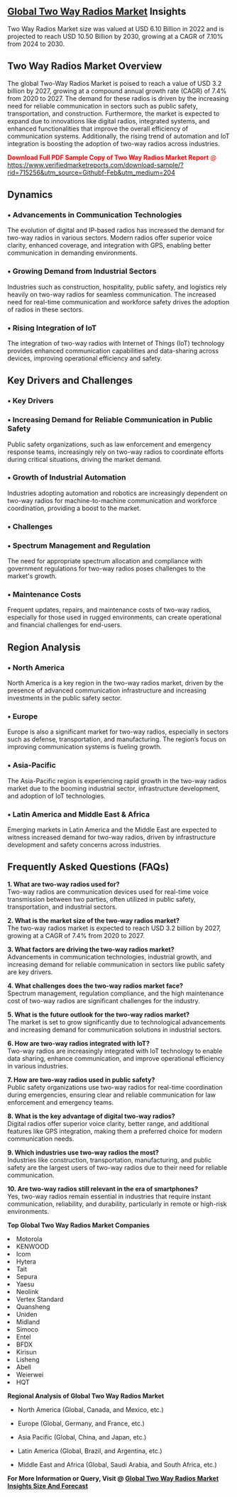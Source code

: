 <h2><a href="https://www.verifiedmarketreports.com/download-sample/?rid=715256&amp;utm_source=Githubf&amp;utm_medium=204" target="_blank">Global Two Way Radios Market</a> Insights</h2><p>Two Way Radios Market size was valued at USD 6.10 Billion in 2022 and is projected to reach USD 10.50 Billion by 2030, growing at a CAGR of 7.10% from 2024 to 2030.</p><p> <!DOCTYPE html> <html lang="en"> <head> <meta charset="UTF-8"> <meta name="viewport" content="width=device-width, initial-scale=1.0"> <title>Two Way Radios Market Overview</title> </head> <body> <h2>Two Way Radios Market Overview</h2> <p>The global Two-Way Radios Market is poised to reach a value of USD 3.2 billion by 2027, growing at a compound annual growth rate (CAGR) of 7.4% from 2020 to 2027. The demand for these radios is driven by the increasing need for reliable communication in sectors such as public safety, transportation, and construction. Furthermore, the market is expected to expand due to innovations like digital radios, integrated systems, and enhanced functionalities that improve the overall efficiency of communication systems. Additionally, the rising trend of automation and IoT integration is boosting the adoption of two-way radios across industries.</p> <p><p><span class=""><span style="color: #ff0000;"><strong>Download Full PDF Sample Copy of Two Way Radios Market Report</strong> @ </span><a href="https://www.verifiedmarketreports.com/download-sample/?rid=715256&amp;utm_source=Githubf-Feb&amp;utm_medium=204" target="_blank">https://www.verifiedmarketreports.com/download-sample/?rid=715256&amp;utm_source=Githubf-Feb&amp;utm_medium=204</a></span></p></p> <h2>Dynamics</h2> <h3>• Advancements in Communication Technologies</h3> <p>The evolution of digital and IP-based radios has increased the demand for two-way radios in various sectors. Modern radios offer superior voice clarity, enhanced coverage, and integration with GPS, enabling better communication in demanding environments.</p> <h3>• Growing Demand from Industrial Sectors</h3> <p>Industries such as construction, hospitality, public safety, and logistics rely heavily on two-way radios for seamless communication. The increased need for real-time communication and workforce safety drives the adoption of radios in these sectors.</p> <h3>• Rising Integration of IoT</h3> <p>The integration of two-way radios with Internet of Things (IoT) technology provides enhanced communication capabilities and data-sharing across devices, improving operational efficiency and safety.</p> <h2>Key Drivers and Challenges</h2> <h3>• Key Drivers</h3> <h3>• Increasing Demand for Reliable Communication in Public Safety</h3> <p>Public safety organizations, such as law enforcement and emergency response teams, increasingly rely on two-way radios to coordinate efforts during critical situations, driving the market demand.</p> <h3>• Growth of Industrial Automation</h3> <p>Industries adopting automation and robotics are increasingly dependent on two-way radios for machine-to-machine communication and workforce coordination, providing a boost to the market.</p> <h3>• Challenges</h3> <h3>• Spectrum Management and Regulation</h3> <p>The need for appropriate spectrum allocation and compliance with government regulations for two-way radios poses challenges to the market's growth.</p> <h3>• Maintenance Costs</h3> <p>Frequent updates, repairs, and maintenance costs of two-way radios, especially for those used in rugged environments, can create operational and financial challenges for end-users.</p> <h2>Region Analysis</h2> <h3>• North America</h3> <p>North America is a key region in the two-way radios market, driven by the presence of advanced communication infrastructure and increasing investments in the public safety sector.</p> <h3>• Europe</h3> <p>Europe is also a significant market for two-way radios, especially in sectors such as defense, transportation, and manufacturing. The region’s focus on improving communication systems is fueling growth.</p> <h3>• Asia-Pacific</h3> <p>The Asia-Pacific region is experiencing rapid growth in the two-way radios market due to the booming industrial sector, infrastructure development, and adoption of IoT technologies.</p> <h3>• Latin America and Middle East & Africa</h3> <p>Emerging markets in Latin America and the Middle East are expected to witness increased demand for two-way radios, driven by infrastructure development and safety concerns across industries.</p> <h2>Frequently Asked Questions (FAQs)</h2> <p><strong>1. What are two-way radios used for?</strong><br>Two-way radios are communication devices used for real-time voice transmission between two parties, often utilized in public safety, transportation, and industrial sectors.</p> <p><strong>2. What is the market size of the two-way radios market?</strong><br>The two-way radios market is expected to reach USD 3.2 billion by 2027, growing at a CAGR of 7.4% from 2020 to 2027.</p> <p><strong>3. What factors are driving the two-way radios market?</strong><br>Advancements in communication technologies, industrial growth, and increasing demand for reliable communication in sectors like public safety are key drivers.</p> <p><strong>4. What challenges does the two-way radios market face?</strong><br>Spectrum management, regulation compliance, and the high maintenance cost of two-way radios are significant challenges for the industry.</p> <p><strong>5. What is the future outlook for the two-way radios market?</strong><br>The market is set to grow significantly due to technological advancements and increasing demand for communication solutions in industrial sectors.</p> <p><strong>6. How are two-way radios integrated with IoT?</strong><br>Two-way radios are increasingly integrated with IoT technology to enable data sharing, enhance communication, and improve operational efficiency in various industries.</p> <p><strong>7. How are two-way radios used in public safety?</strong><br>Public safety organizations use two-way radios for real-time coordination during emergencies, ensuring clear and reliable communication for law enforcement and emergency teams.</p> <p><strong>8. What is the key advantage of digital two-way radios?</strong><br>Digital radios offer superior voice clarity, better range, and additional features like GPS integration, making them a preferred choice for modern communication needs.</p> <p><strong>9. Which industries use two-way radios the most?</strong><br>Industries like construction, transportation, manufacturing, and public safety are the largest users of two-way radios due to their need for reliable communication.</p> <p><strong>10. Are two-way radios still relevant in the era of smartphones?</strong><br>Yes, two-way radios remain essential in industries that require instant communication, reliability, and durability, particularly in remote or high-risk environments.</p> </body> </html> </p><p><strong>Top Global Two Way Radios Market Companies</strong></p><div data-test-id=""><p><li>Motorola</li><li> KENWOOD</li><li> Icom</li><li> Hytera</li><li> Tait</li><li> Sepura</li><li> Yaesu</li><li> Neolink</li><li> Vertex Standard</li><li> Quansheng</li><li> Uniden</li><li> Midland</li><li> Simoco</li><li> Entel</li><li> BFDX</li><li> Kirisun</li><li> Lisheng</li><li> Abell</li><li> Weierwei</li><li> HQT</li></p><div><strong>Regional Analysis of&nbsp;Global Two Way Radios Market</strong></div><ul><li dir="ltr"><p dir="ltr">North America&nbsp;(Global, Canada, and Mexico, etc.)</p></li><li dir="ltr"><p dir="ltr">Europe (Global, Germany, and France, etc.)</p></li><li dir="ltr"><p dir="ltr">Asia Pacific&nbsp;(Global, China, and Japan, etc.)</p></li><li dir="ltr"><p dir="ltr">Latin America&nbsp;(Global, Brazil, and Argentina, etc.)</p></li><li dir="ltr">Middle East and Africa&nbsp;(Global, Saudi Arabia, and South Africa, etc.)</li></ul><p><strong>For More Information or Query, Visit @&nbsp;</strong><strong><a href="https://www.verifiedmarketreports.com/product/two-way-radios-market/?utm_source=Githubf&amp;utm_medium=204" target="_blank">Global Two Way Radios Market Insights Size And Forecast</a></strong></p></div>
